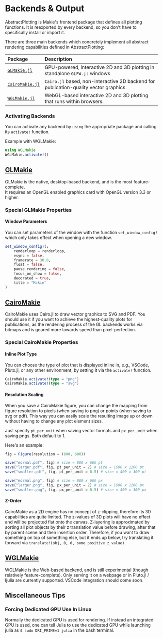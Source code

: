 # Backends & Output

AbstractPlotting is Makie's frontend package that defines all plotting functions.
It is reexported by every backend, so you don't have to specifically install or import it.

There are three main backends which concretely implement all abstract rendering capabilities defined in AbstractPlotting:

| Package | Description |
| :-- | :-- |
| [`GLMakie.jl`](https://github.com/JuliaPlots/GLMakie.jl) | GPU-powered, interactive 2D and 3D plotting in standalone `GLFW.jl` windows. |
| [`CairoMakie.jl`](https://github.com/JuliaPlots/CairoMakie.jl) | `Cairo.jl` based, non-interactive 2D backend for publication-quality vector graphics. |
| [`WGLMakie.jl`](https://github.com/JuliaPlots/WGLMakie.jl) | WebGL-based interactive 2D and 3D plotting that runs within browsers. |

### Activating Backends

You can activate any backend by `using` the appropriate package and calling its `activate!` function.

Example with WGLMakie:

```julia
using WGLMakie
WGLMakie.activate!()
```

## [GLMakie](https://github.com/JuliaPlots/GLMakie.jl)

GLMakie is the native, desktop-based backend, and is the most feature-complete.  
It requires an OpenGL enabled graphics card with OpenGL version 3.3 or higher.

### Special GLMakie Properties 

#### Window Parameters

You can set parameters of the window with the function `set_window_config!` which only takes effect when opening a new window.

```julia
set_window_config!(;
    renderloop = renderloop,
    vsync = false,
    framerate = 30.0,
    float = false,
    pause_rendering = false,
    focus_on_show = false,
    decorated = true,
    title = "Makie"
)
```

## [CairoMakie](https://github.com/JuliaPlots/CairoMakie.jl)

CairoMakie uses Cairo.jl to draw vector graphics to SVG and PDF.
You should use it if you want to achieve the highest-quality plots for publications, as the rendering process of the GL backends works via bitmaps and is geared more towards speed than pixel-perfection.

### Special CairoMakie Properties 

#### Inline Plot Type

You can choose the type of plot that is displayed inline in, e.g., VSCode, Pluto.jl, or any other environment, by setting it via the `activate!` function.

```julia
CairoMakie.activate!(type = "png")
CairoMakie.activate!(type = "svg")
```

#### Resolution Scaling

When you save a CairoMakie figure, you can change the mapping from figure resolution to pixels (when saving to png) or points (when saving to svg or pdf).
This way you can easily scale the resulting image up or down without having to change any plot element sizes.

Just specify `pt_per_unit` when saving vector formats and `px_per_unit` when saving pngs. Both default to 1.

Here's an example:

```julia
fig = Figure(resolution = (800, 600))

save("normal.pdf", fig) # size = 800 x 600 pt
save("larger.pdf", fig, pt_per_unit = 2) # size = 1600 x 1200 pt
save("smaller.pdf", fig, pt_per_unit = 0.5) # size = 400 x 300 pt

save("normal.png", fig) # size = 800 x 600 px
save("larger.png", fig, px_per_unit = 2) # size = 1600 x 1200 px
save("smaller.png", fig, px_per_unit = 0.5) # size = 400 x 300 px
```

#### Z-Order

CairoMakie as a 2D engine has no concept of z-clipping, therefore its 3D capabilities are quite limited.
The z-values of 3D plots will have no effect and will be projected flat onto the canvas.
Z-layering is approximated by sorting all plot objects by their z translation value before drawing, after that by parent scene and then insertion order.
Therefore, if you want to draw something on top of something else, but it ends up below, try translating it forward via `translate!(obj, 0, 0, some_positive_z_value)`.

## [WGLMakie](https://github.com/JuliaPlots/WGLMakie.jl)

WGLMakie is the Web-based backend, and is still experimental (though relatively feature-complete). Only serving it on a webpage or in Pluto.jl / Ijulia are currently supported. VSCode integration should come soon.

## Miscellaneous Tips

### Forcing Dedicated GPU Use In Linux

Normally the dedicated GPU is used for rendering.
If instead an integrated GPU is used, one can tell Julia to use the dedicated GPU while launching julia as `$ sudo DRI_PRIME=1 julia` in the bash terminal.
